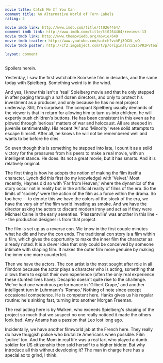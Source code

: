 ```yaml
---
movie title: Catch Me If You Can
comment title: An Alternative World of Torn Labels
rating: 3

movie imdb link: http://www.imdb.com/title/tt0264464/
comment imdb link: http://www.imdb.com/title/tt0264464/reviews-13
movie tmdb link: http://www.themoviedb.org/movie/640
movie tmdb trailer: http://www.youtube.com/watch?v=hFj3OXVL_wQ
movie tmdb poster: http://cf2.imgobject.com/t/p/original/cxSabV0IFVtealIDihHLvihXiYm.jpg

layout: comment
---
```


Spoilers herein.

Yesterday, I saw the first watchable Scorsese film in decades, and the same today with Spielberg. Something weird is in the wind.

And yes, I know this isn't a 'real' Spielberg movie and that he only stepped in after paging through a half dozen directors, and only to protect his investment as a producer, and only because he has no real project underway. Still, I'm surprised. The compact Spielberg usually demands of the viewer is that in return for allowing him to turn us into children, he will expertly push children's buttons. He has been consistent in this even as he plowed through 'serious' matters of war and holocaust. All are steeped in juvenile sentimentality. His recent 'AI' and 'Minority' were solid attempts to escape himself. After all, he knows he will not be remembered well and wants to be before he dies.

So even though this is something he stepped into late, I count it as a solid victory for the pressures from his peers to make a real movie, with an intelligent stance. He does. Its not a great movie, but it has smarts. And it is relatively original.

The first thing is how he adopts the notion of making the film itself a character. Lynch did this first (to my knowledge) with 'Velvet.' Most recently, Haynes did so with 'Far from Heaven,' where the dynamics of the story occur not in reality but in the artificial reality of films of the era. So the limits of 'society' were the action of the film as a force within the drama. So too here -- to denote this we have the colors of the stock of the era, we have the very air of the film world invading as smoke. And we have the director asking the actors to discard modern irony and act as if they were Michael Caine in the early seventies. 'Pleasantville' was another in this line -- the production designer is from that project.

The film is set up as a reverse con. We know in the first couple minutes what he did and how the con ends. The traditional con story is a film within a film, which gives the opportunity to make the inner film the character as already noted. It is a clever idea that only could be conceived by someone intimate with shaping film. It makes the outer film more genuine by making the inner one more counterfeit.

Then we have the actors. The con artist is the most sought after role in all filmdom because the actor plays a character who is acting, something that allows them to exploit their own experience (often the only real experience these stunted lives have). Decaprio doesn't quite rise to the challenge. We've had one wondrous performance in 'Gilbert Grape,' and another intelligent turn in Luhrmann's 'Romeo.' Nothing of note since except occasional competence. He is competent here. Hanks gives us his regular routine: he's sinking fast, turning into another Morgan Freeman.

The real acting here is by Walken, who exceeds Spielberg's shaping of the project so much that we suspect no one really noticed it made the others look bad. Amy Adams has a passion that Leo lost long ago.

Incidentally, we have another filmworld jab at the French here. They really do have thuggish police who brutalize Americans when possible. Film 'police' too. And the Mom in real life was a real tart who played a dumb soldier for US citizenship then sold herself to a higher bidder. But why introduce all this without developing it? The man in charge here has a special ax to grind, I think.